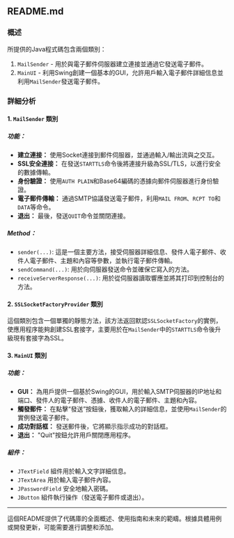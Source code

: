 ## README.md

### 概述

所提供的Java程式碼包含兩個類別：
1. `MailSender` - 用於與電子郵件伺服器建立連接並通過它發送電子郵件。
2. `MainUI` - 利用Swing創建一個基本的GUI，允許用戶輸入電子郵件詳細信息並利用`MailSender`發送電子郵件。

### 詳細分析

#### 1. `MailSender` 類別

##### 功能：

- **建立連接：** 使用Socket連接到郵件伺服器，並通過輸入/輸出流與之交互。
- **SSL安全連接：** 在發送`STARTTLS`命令後將連接升級為SSL/TLS，以進行安全的數據傳輸。
- **身份驗證：** 使用`AUTH PLAIN`和Base64編碼的憑據向郵件伺服器進行身份驗證。
- **電子郵件傳輸：** 通過SMTP協議發送電子郵件，利用`MAIL FROM`、`RCPT TO`和`DATA`等命令。
- **退出：** 最後，發送`QUIT`命令並關閉連接。

##### Method：

- `sender(...)`: 這是一個主要方法，接受伺服器詳細信息、發件人電子郵件、收件人電子郵件、主題和內容等參數，並執行電子郵件傳輸。
- `sendCommand(...)`: 用於向伺服器發送命令並確保它寫入的方法。
- `receiveServerResponse(...)`: 用於從伺服器讀取響應並將其打印到控制台的方法。

#### 2. `SSLSocketFactoryProvider` 類別

這個類別包含一個單獨的靜態方法，該方法返回默認`SSLSocketFactory`的實例，使應用程序能夠創建SSL套接字，主要用於在`MailSender`中的`STARTTLS`命令後升級現有套接字為SSL。

#### 3. `MainUI` 類別

##### 功能：

- **GUI：** 為用戶提供一個基於Swing的GUI，用於輸入SMTP伺服器的IP地址和端口、發件人的電子郵件、憑據、收件人的電子郵件、主題和內容。
- **觸發郵件：** 在點擊“發送”按鈕後，獲取輸入的詳細信息，並使用`MailSender`的實例發送電子郵件。
- **成功對話框：** 發送郵件後，它將顯示指示成功的對話框。
- **退出：** "Quit"按鈕允許用戶關閉應用程序。

##### 組件：

- `JTextField` 組件用於輸入文字詳細信息。
- `JTextArea` 用於輸入電子郵件內容。
- `JPasswordField` 安全地輸入密碼。
- `JButton` 組件執行操作（發送電子郵件或退出）。

---

這個README提供了代碼庫的全面概述、使用指南和未來的範疇。根據具體用例或開發更新，可能需要進行調整和添加。